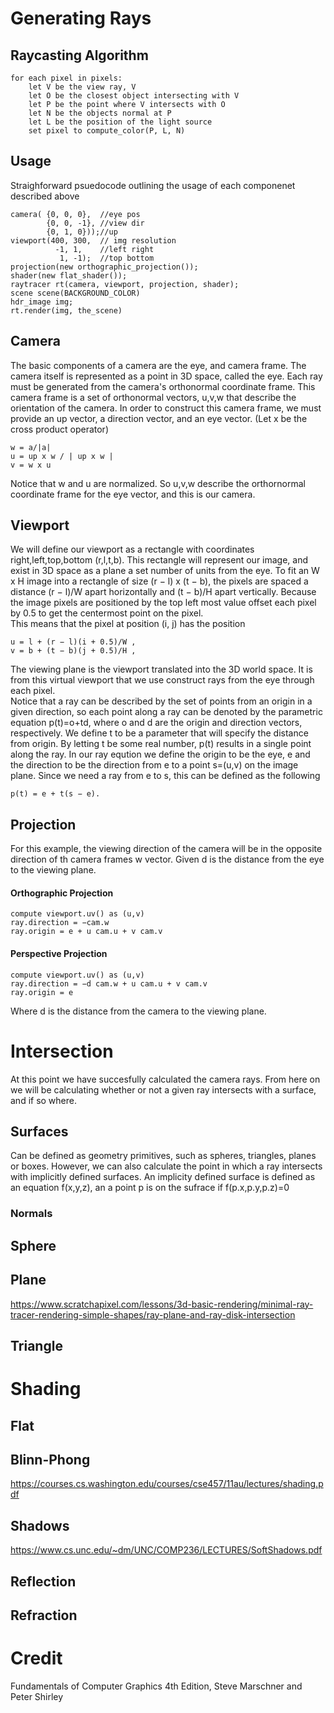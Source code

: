 # Generating Rays

## Raycasting Algorithm

	for each pixel in pixels:
		let V be the view ray, V 
		let O be the closest object intersecting with V
		let P be the point where V intersects with O
		let N be the objects normal at P
		let L be the position of the light source
		set pixel to compute_color(P, L, N)

## Usage
Straighforward psuedocode outlining the usage of each componenet described above

	camera(	{0, 0, 0},	//eye pos
			{0, 0, -1},	//view dir
			{0, 1, 0}));//up
	viewport(400, 300,	// img resolution
			  -1, 1,	//left right
			   1, -1);	//top bottom
	projection(new orthographic_projection());
	shader(new flat_shader());
	raytracer rt(camera, viewport, projection, shader);
	scene scene(BACKGROUND_COLOR)
	hdr_image img;
	rt.render(img, the_scene)


## Camera

The basic components of a camera are the eye, and camera frame. The camera itself is represented as a point in 3D space, called the eye. Each ray must be generated from the camera's orthonormal coordinate frame. This camera frame is a set of orthonormal vectors, u,v,w that describe the orientation of the camera. In order to construct this camera frame, we must provide an up vector, a direction vector, and an eye vector.
(Let x be the cross product operator)

	w = a/|a| 
	u = up x w / | up x w |  
	v = w x u
	
Notice that w and u are normalized. So u,v,w describe the orthornormal coordinate frame for the eye vector, and this is our camera.   


## Viewport 

We will define our viewport as a rectangle with coordinates right,left,top,bottom (r,l,t,b). This rectangle will represent our image, and exist in 3D space as a plane a set number of units from the eye.
To fit an W x H image into a rectangle of size (r − l) x (t − b), the pixels are
spaced a distance (r − l)/W apart horizontally and (t − b)/H apart vertically.
Because the image pixels are positioned by the top left most value offset each pixel by 0.5 to get the centermost point on the pixel.  
This means that the pixel at position (i, j) has the position 

	u = l + (r − l)(i + 0.5)/W ,
	v = b + (t − b)(j + 0.5)/H ,

The viewing plane is the viewport translated into the 3D world space. It is from this virtual viewport that we use construct rays from the eye through each pixel.  
Notice that a ray can be described by the set of points from an origin in a given direction, so
each point along a ray can be denoted by the parametric equation p(t)=o+td, where o and d are the origin and direction vectors, respectively. We define t to be a parameter that will specify the distance from origin. By letting t be some real number, p(t) results in a single point along the ray. 
In our ray eqution we define the origin to be the eye, e and the direction to be the direction from e to a point s=(u,v) on the image plane. 
Since we need a ray from e to s, this can be defined as the following

	p(t) = e + t(s − e).


## Projection
For this example, the viewing direction of the camera will be in the opposite direction of th camera frames w vector.
Given d is the distance from the eye to the viewing plane. 

#### Orthographic Projection

	compute viewport.uv() as (u,v)
	ray.direction = −cam.w
	ray.origin = e + u cam.u + v cam.v


#### Perspective Projection 

	compute viewport.uv() as (u,v)
	ray.direction = −d cam.w + u cam.u + v cam.v
	ray.origin = e
Where d is the distance from the camera to the viewing plane.

# Intersection
At this point we have succesfully calculated the camera rays. From here on we will be calculating whether or not a given ray intersects with a surface, and if so where.


## Surfaces 
Can be defined as geometry primitives, such as spheres, triangles, planes or boxes. However, we can also calculate the point in which a ray intersects with implicitly defined surfaces. An implicity defined surface is defined as an equation f(x,y,z), an a point p is on the sufrace if f(p.x,p.y,p.z)=0

### Normals

## Sphere 
## Plane

https://www.scratchapixel.com/lessons/3d-basic-rendering/minimal-ray-tracer-rendering-simple-shapes/ray-plane-and-ray-disk-intersection

## Triangle


# Shading

## Flat
## Blinn-Phong 
https://courses.cs.washington.edu/courses/cse457/11au/lectures/shading.pdf
## Shadows
https://www.cs.unc.edu/~dm/UNC/COMP236/LECTURES/SoftShadows.pdf
## Reflection 
## Refraction


# Credit 
Fundamentals of Computer Graphics 4th Edition, Steve Marschner and Peter Shirley
